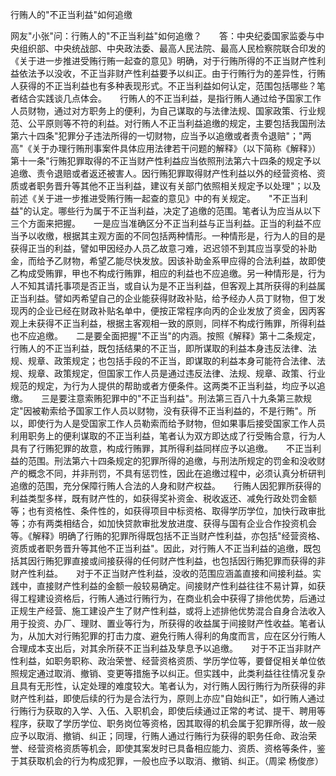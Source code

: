 行贿人的"不正当利益"如何追缴

网友"小张"问：行贿人的"不正当利益"如何追缴？　　答：中央纪委国家监委与中央组织部、中央统战部、中央政法委、最高人民法院、最高人民检察院联合印发的《关于进一步推进受贿行贿一起查的意见》明确，对于行贿所得的不正当财产性利益依法予以没收，不正当非财产性利益要予以纠正。由于行贿行为的差异性，行贿人获得的不正当利益也有多种表现形式。不正当利益如何认定，范围包括哪些？笔者结合实践谈几点体会。　　行贿人的不正当利益，是指行贿人通过给予国家工作人员财物，通过对方职务上的便利，为自己谋取的与法律法规、国家政策、行业规范、公平原则等不符的利益。对行贿人不正当利益追缴的规定，主要包括我国刑法第六十四条"犯罪分子违法所得的一切财物，应当予以追缴或者责令退赔"；"两高"《关于办理行贿刑事案件具体应用法律若干问题的解释》（以下简称《解释》）第十一条"行贿犯罪取得的不正当财产性利益应当依照刑法第六十四条的规定予以追缴、责令退赔或者返还被害人。因行贿犯罪取得财产性利益以外的经营资格、资质或者职务晋升等其他不正当利益，建议有关部门依照相关规定予以处理"；以及前述《关于进一步推进受贿行贿一起查的意见》中的有关规定。　　"不正当利益"的认定。哪些行为属于不正当利益，决定了追缴的范围。笔者认为应当从以下三个方面来把握。　　一是应当准确区分不正当利益与正当利益。正当的利益不应当予以收缴，根据其主观方面的不同包括两种情形。一种情形是，行为人的目的是获得正当的利益，譬如甲因经办人员乙故意刁难，迟迟领不到其应当享受的补助金，而给予乙财物，希望乙能尽快发放。因该补助金系甲应得的合法利益，故即使乙构成受贿罪，甲也不构成行贿罪，相应的利益也不应追缴。另一种情形是，行为人不知其请托事项是否正当，或自认为是不正当利益，但客观上其所获得的利益属正当利益。譬如丙希望自己的企业能获得财政补贴，给予经办人员丁财物，但丁发现丙的企业已经在财政补贴名单中，便按正常程序向丙的企业发放了资金，因丙客观上未获得不正当利益，根据主客观相一致的原则，同样不构成行贿罪，所得利益也不应追缴。　　二是要全面把握"不正当"的内涵。按照《解释》第十二条规定，行贿人的不正当利益，既包括结果的不正当，即所谋取的利益本身违反法律、法规、规章、政策规定；也包括手段的不正当，即谋取的利益本身可能符合法律、法规、规章、政策规定，但国家工作人员是通过违反法律、法规、规章、政策、行业规范的规定，为行为人提供的帮助或者方便条件。这两类不正当利益，均应予以追缴。　　三是要注意索贿犯罪中的"不正当利益"。刑法第三百八十九条第三款规定"因被勒索给予国家工作人员以财物，没有获得不正当利益的，不是行贿"。所以，即使行为人是受国家工作人员勒索而给予财物，但如果事后接受国家工作人员利用职务上的便利谋取的不正当利益，笔者认为双方即达成了行受贿合意，行为人具有了行贿犯罪的故意，构成行贿罪，其所得利益同样应予以追缴。　　不正当利益的范围。刑法第六十四条规定的犯罪所得的追缴，与刑法所规定的罚金和没收财产的概念不同，并非刑罚，不具有惩罚性，因此在追缴过程中，必须认真分析研判追缴的范围，充分保障行贿人合法的人身和财产权益。　　行贿人因犯罪所获得的利益类型多样，既有财产性的，如获得奖补资金、税收返还、减免行政处罚金额等；也有资格性、条件性的，如获得项目中标资格、取得学历学位，加快行政审批等；亦有两类相结合，如加快贷款审批发放进度、获得与国有企业合作投资机会等。《解释》明确了行贿的犯罪所得既包括不正当财产性利益，亦包括"经营资格、资质或者职务晋升等其他不正当利益"。因此，对行贿人不正当利益的追缴，既包括其因行贿犯罪直接或间接获得的任何财产性利益，也包括因行贿犯罪而获得的非财产性利益。　　对于不正当财产性利益，没收的范围应涵盖直接和间接利益。实践中，直接财产性利益的金额一般较易确定。间接财产性利益往往不易计算，如获得工程建设资格后，行贿人通过行贿行为，在商业机会中获得了排他优势，后通过正规生产经营、施工建设产生了财产性利益，或将上述排他优势混合自身合法收入用于投资、办厂、理财、置业等行为，所获得的收益属于间接财产性收益。笔者认为，从加大对行贿犯罪的打击力度、避免行贿人得利的角度而言，应在区分行贿人合理成本支出后，对其余所获不正当利益及孳息予以追缴。　　对于不正当非财产性利益，如职务职称、政治荣誉、经营资格资质、学历学位等，要督促相关单位依照规定通过取消、撤销、变更等措施予以纠正。但实践中，此类利益往往情况复杂且具有无形性，认定处理的难度较大。笔者认为，对行贿人因行贿行为所获得的非财产性利益，即使后续的行为是合法行为，原则上亦应"自始纠正"，如行贿人通过行贿行为获取的入学、入伍、入职机会，即使后续通过正常的考试、提干、聘用等程序，获取了学历学位、职务岗位等资格，因其取得的机会属于犯罪所得，故一般应予以取消、撤销、纠正；同理，行贿人通过行贿行为获得的职务任命、政治荣誉、经营资格资质等机会，即使其案发时已具备相应能力、资质、资格等条件，鉴于其获取机会的行为构成犯罪，一般也应予以取消、撤销、纠正。（周梁
杨俊彦）
